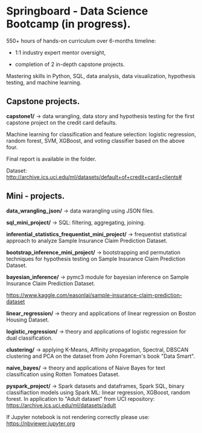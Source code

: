 
# Springboard - Data Science Bootcamp (in progress).

550+ hours of hands-on curriculum over 6-months timeline:

- 1:1 industry expert mentor oversight, 

- completion of 2 in-depth capstone projects. 

Mastering skills in Python, SQL, data analysis, data visualization, hypothesis testing, and machine learning.

## Capstone projects.

**capstone1/** -> data wrangling, data story and hypothesis testing for the first capstone project on the credit card defaults.

Machine learning for classification and feature selection: logistic regression, random forest, SVM, XGBoost, and voting classifier based on the above four.

Final report is available in the folder.

Dataset: http://archive.ics.uci.edu/ml/datasets/default+of+credit+card+clients#

## Mini - projects.

**data_wrangling_json/** -> data warangling using JSON files.

**sql_mini_project/** -> SQL: filtering, aggregating, joining.

**inferential_statistics_frequentist_mini_project/** -> frequentist statistical approach to analyze Sample Insurance Claim Prediction Dataset.

**bootstrap_inference_mini_project/** -> bootstrapping and permutation techniques for hypothesis testing on Sample Insurance Claim Prediction Dataset.

**bayesian_inference/** -> pymc3 module for bayesian inference on Sample Insurance Claim Prediction Dataset.

https://www.kaggle.com/easonlai/sample-insurance-claim-prediction-dataset

**linear_regression/** -> theory and applications of linear regression on Boston Housing Dataset.

**logistic_regression/** -> theory and applications of logistic regression for dual classification.

**clustering/** -> applying K-Means, Affinity propagation, Spectral, DBSCAN clustering and PCA on the dataset from John Foreman's book "Data Smart".  

**naive_bayes/** -> theory and applications of Naive Bayes for text classification using Rotten Tomatoes Dataset.

**pyspark_project/** -> Spark datasets and dataframes, Spark SQL, binary classifiaction models using Spark ML: linear regression, XGBoost, random forest. In application to "Adult dataset" from UCI repository: https://archive.ics.uci.edu/ml/datasets/adult

If Jupyter notebook is not rendering correctly please use: https://nbviewer.jupyter.org
